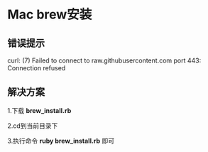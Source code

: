 # Mac brew安装

## 错误提示
curl: (7) Failed to connect to raw.githubusercontent.com port 443: Connection refused

## 解决方案
1.下载 **brew_install.rb**

2.cd到当前目录下

3.执行命令 **ruby brew_install.rb** 即可
